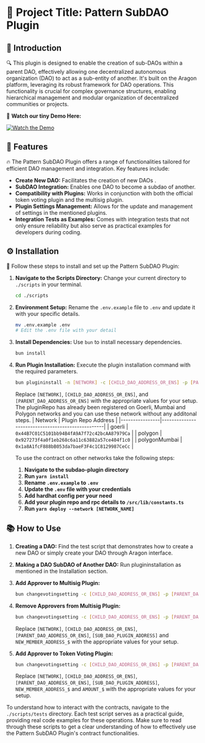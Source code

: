 # 🌟 Project Title: Pattern SubDAO Plugin


## 📜 Introduction
🔍 This plugin is designed to enable the creation of sub-DAOs within a parent DAO, effectively allowing one decentralized autonomous organization (DAO) to act as a sub-entity of another. It's built on the Aragon platform, leveraging its robust framework for DAO operations. This functionality is crucial for complex governance structures, enabling hierarchical management and modular organization of decentralized communities or projects.

🎥 **Watch our tiny Demo Here:**

[![Watch the Demo](https://img.youtube.com/vi/BYl0o2nzeVU/0.jpg)](https://www.youtube.com/watch?v=BYl0o2nzeVU)


## 🚀 Features
🔥 The Pattern SubDAO Plugin offers a range of functionalities tailored for efficient DAO management and integration. Key features include:
- **Create New DAO:** Facilitates the creation of new DAOs .
- **SubDAO Integration:** Enables one DAO to become a subdao of another.
- **Compatibility with Plugins:** Works in conjunction with both the official token voting plugin and the multisig plugin.
- **Plugin Settings Management:** Allows for the update and management of settings in the mentioned plugins.
- **Integration Tests as Examples:** Comes with integration tests that not only ensure reliability but also serve as practical examples for developers during coding.



## ⚙️ Installation
👣 Follow these steps to install and set up the Pattern SubDAO Plugin:

1. **Navigate to the Scripts Directory:**
   Change your current directory to `./scripts` in your terminal.
   ```bash
   cd ./scripts
   ```
2. **Environment Setup:**
   Rename the `.env.example` file to `.env` and update it with your specific details.
   ```bash
   mv .env.example .env
   # Edit the .env file with your detail
   ```
3. **Install Dependencies:**
   Use `bun` to install necessary dependencies.
   ```bash
   bun install
   ```
4. **Run Plugin Installation:**
   Execute the plugin installation command with the required parameters.
   ```bash
   bun plugininstall -n [NETWORK] -c [CHILD_DAO_ADDRESS_OR_ENS] -p [PARENT_DAO_ADDRESS_OR_ENS]
   ```
   Replace `[NETWORK]`, `[CHILD_DAO_ADDRESS_OR_ENS]`, and `[PARENT_DAO_ADDRESS_OR_ENS]` with the appropriate values for your setup.
   The pluginRepo has already been registered on Goerli, Mumbai and Polygon networks and you can use these network without any additonal steps.
   | Network        | Plugin Repo Address                              |
   |----------------|--------------------------------------------------|
   | goerli         | `0x44B7C01C5101bb94B4fA9A7f72c42bcAA87979Ca`       |
   | polygon        | `0x927273f4a0f1eb268c6a11c63882a57ce404f1c0`       |
   | polygonMumbai  | `0x1a8A1fcF888bB053da7baeF3F4c1C8129987CeCc`       |

   To use the contract on other networks take the following steps:
   1. **Navigate to the subdao-plugin directory**
   2. **Run `yarn install`**
   3. **Rename `.env.example` to `.env`**
   4. **Update the `.env` file with your credentials**
   5. **Add hardhat config per your need**
   6. **Add your plugin repo and rpc details to `/src/lib/constants.ts`**  
   7. **Run `yarn deploy --network [NETWORK_NAME]`**  


## 📚 How to Use 

1. **Creating a DAO:**
   Find the test script that demonstrates how to create a new DAO or simply create your DAO through Aragon interface. 

2. **Making a DAO SubDAO of Another DAO:**
   Run plugininstallation as mentioned in the Installation section. 

3. **Add Approver to Multisig Plugin:**
    ```bash
   bun changevotingsetting -c [CHILD_DAO_ADDRESS_OR_ENS] -p [PARENT_DAO_ADDRESS_OR_ENS] -n [NETWORK] -s [SUB_DAO_PLUGIN_ADDRESS] -f multisigAddAddresses '["NEW_MEMBER_ADDRESS_1","NEW_MEMBER_ADDRESS_2,...]'
   ```
4. **Remove Approvers from Multisig Plugin:**
   ```bash
   bun changevotingsetting -c [CHILD_DAO_ADDRESS_OR_ENS] -p [PARENT_DAO_ADDRESS_OR_ENS] -n [NETWORK] -s [SUB_DAO_PLUGIN_ADDRESS] -f multisigRemoveAddresses '[NEW_MEMBER_ADDRESS_1,NEW_MEMBER_ADDRESS_2,...]'
   ```
   Replace `[NETWORK]`, `[CHILD_DAO_ADDRESS_OR_ENS]`, `[PARENT_DAO_ADDRESS_OR_ENS]`, `[SUB_DAO_PLUGIN_ADDRESS]` and `NEW_MEMBER_ADDRESS_$` with the appropriate values for your setup.

4. **Add Approver to Token Voting Plugin:**
    ```bash
   bun changevotingsetting -c [CHILD_DAO_ADDRESS_OR_ENS] -p [PARENT_DAO_ADDRESS_OR_ENS] -n [NETWORK] -s [SUB_DAO_PLUGIN_ADDRESS] -f tokenVotingIncreaseAddressVotingPower '[NEW_MEMBER_ADDRESS_1,NEW_MEMBER_ADDRESS_2,...]' '[AMOUNT_1, AMOUNT_2,...]'
   ```
   Replace `[NETWORK]`, `[CHILD_DAO_ADDRESS_OR_ENS]`, `[PARENT_DAO_ADDRESS_OR_ENS]`, `[SUB_DAO_PLUGIN_ADDRESS]`, `NEW_MEMBER_ADDRESS_$` and `AMOUNT_$` with the appropriate values for your setup.

To understand how to interact with the contracts, navigate to the `./scripts/tests` directory. Each test script serves as a practical guide, providing real code examples for these operations. Make sure to read through these scripts to get a clear understanding of how to effectively use the Pattern SubDAO Plugin's contract functionalities.

